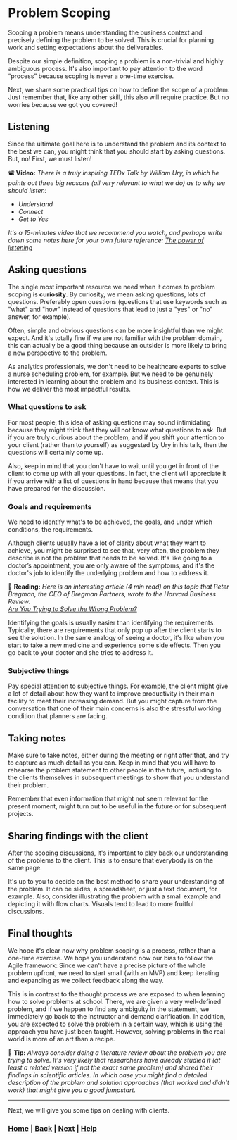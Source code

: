 # Problem Scoping
Scoping a problem means understanding the business context and precisely 
defining the problem to be solved. This is crucial  for planning work and 
setting expectations about the deliverables.

Despite our simple definition, scoping a problem is a non-trivial and 
highly ambiguous process. It's also important to pay attention to the word 
“process” because scoping is never a one-time exercise.

Next, we share some practical tips on how to define the scope of a problem. 
Just remember that, like any other skill, this also will require practice. 
But no worries because we got you covered!

## Listening
Since the ultimate goal here is to understand the problem and its
context to the best we can, you might think that you should
start by asking questions. But, no! First, we must listen!

📽️ **Video:** *There is a truly inspiring TEDx Talk by William Ury, in which
he points out three big reasons (all very relevant to what we do) 
as to why we should listen:*
- *Understand*
- *Connect*
- *Get to Yes*

*It's a 15-minutes video that we recommend you watch, and perhaps write 
down some notes here for your own future reference:
[The power of listening](https://www.youtube.com/watch?v=saXfavo1OQo)*

## Asking questions
The single most important resource we need when it comes to problem scoping 
is **curiosity**. By curiosity, we mean asking questions, lots of questions.
Preferably open questions (questions that use keywords such as "what" and 
"how" instead of questions that lead to just a "yes" or "no" answer, for 
example). 

Often, simple and obvious questions can be more insightful than we might 
expect. And it's totally fine if we are not familiar with the problem 
domain, this can actually be a good thing because an outsider is more 
likely to bring a new perspective to the problem.

As analytics professionals, we don't need to be healthcare experts to solve 
a nurse scheduling problem, for example. But we need to be genuinely 
interested in learning about the problem and its business context. 
This is how we deliver the most impactful results.

### What questions to ask
For most people, this idea of asking questions may sound intimidating 
because they might think that they will not know what questions to ask. But 
if you are truly curious about the problem, and if you shift your attention 
to your client (rather than to yourself) as suggested by Ury in his talk, 
then the questions will certainly come up.

Also, keep in mind that you don't have to wait until you get in front of 
the client to come up with all your questions. In fact, the client will 
appreciate it if you arrive with a list of questions in hand because that 
means that you have prepared for the discussion.

### Goals and requirements
We need to identify what's to be achieved, the goals, and under which 
conditions, the requirements.

Although clients usually have a lot of clarity about what they want to achieve,
you might be surprised to see that, very often, the problem they describe
is not the problem that needs to be solved.  It's like going to a doctor’s 
appointment, you are only aware of the symptoms, and it's the doctor's job 
to identify the underlying problem and how to address it.

📖 **Reading:** *Here is an interesting article (4 min read) on this topic that 
Peter Bregman, the CEO of Bregman Partners, wrote to the Harvard Business 
Review:  
[Are You Trying to Solve the Wrong Problem?](https://hbr.org/2015/12/are-you-solving-the-wrong-problem)*

Identifying the goals is usually easier than identifying the requirements. 
Typically, there are requirements that only pop up after the client starts to
see the solution. In the same analogy of seeing a doctor, 
it's like when you start to take a new medicine and experience 
some side effects. Then you go back to your doctor and she tries to address it.

### Subjective things
Pay special attention to subjective things. For example, the client might 
give a lot of detail about how they want to improve productivity in their main 
facility to meet their increasing demand. But you might capture from the 
conversation that one of their main concerns is also the stressful working 
condition that planners are facing.

## Taking notes
Make sure to take notes, either during the meeting or right after that, and 
try to capture as much detail as you can. Keep in mind that you will have 
to rehearse the problem statement to other people in the future, including 
to the clients themselves in subsequent meetings to show that you understand 
their problem.

Remember that even information that might not seem relevant for the present 
moment, might turn out to be useful in the future or for subsequent projects.

## Sharing findings with the client
After the scoping discussions, it's important to play back our understanding 
of the problems to the client. This is to ensure that everybody is on the
same page.

It's up to you to decide on the best method to share your understanding of 
the problem. It can be slides, a spreadsheet, or just a text document, for 
example. Also, consider illustrating the problem with a small example and 
depicting it with flow charts. Visuals tend to lead to more fruitful 
discussions.

## Final thoughts
We hope it's clear now why problem scoping is a process, rather than a 
one-time exercise. We hope you understand now our bias to follow the Agile 
framework: Since we can't have a precise picture of the whole problem 
upfront, we need to start small (with an MVP) and keep iterating and 
expanding as we collect feedback along the way.

This is in contrast to the thought process we are exposed to when learning 
how to solve problems at school. There, we are given a very 
well-defined problem, and if we happen to find any ambiguity in the 
statement, we immediately go back to the instructor and demand clarification. 
In addition, you are expected to solve the problem in a certain way, which 
is using the approach you have just been taught. However, solving problems 
in the real world is more of an art than a recipe.

📝 **Tip:** 
*Always consider doing a literature review about the problem you are trying
to solve. It's very likely that researchers have already studied it (at least 
a related version if not the exact same problem) and shared their findings in 
scientific articles. In which case you might find a detailed description of the 
problem and solution approaches (that worked and didn't work) that might give
you a good jumpstart.*

------------------------------------------------------------------------------
Next, we will give you some tips on dealing with clients.

### [Home][home] | [Back][back] | [Next][next] | [Help][help]

[home]: ../../README.md
[back]: ../1_business_context/README.md
[next]: ../3_dealing_with_clients/README.md
[help]: ../../0_help/README.md